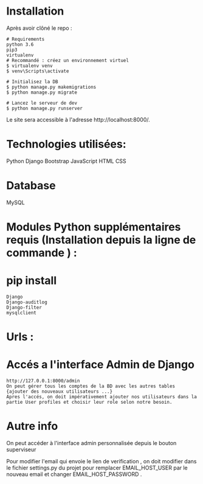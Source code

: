 # Installation
Après avoir clôné le repo :

    # Requirements
    python 3.6
    pip3
    virtualenv
    # Recommandé : créez un environnement virtuel
    $ virtualenv venv
    $ venv\Scripts\activate
    
    # Initialisez la DB
    $ python manage.py makemigrations
    $ python manage.py migrate
    
    # Lancez le serveur de dev
    $ python manage.py runserver

Le site sera accessible à l'adresse http://localhost:8000/.
# Technologies utilisées:
Python
Django
Bootstrap
JavaScript
HTML
CSS
# Database
MySQL
# Modules Python supplémentaires requis (Installation depuis la ligne de commande ) :
  # pip install  
    Django 
    Django-auditlog
    Django-filter
    mysqlclient

# Urls :

  # Accés a l'interface Admin de Django
    http://127.0.0.1:8000/admin 
    On peut gérer tous les comptes de la BD avec les autres tables {ajouter des nouveaux utilisateurs ...}
    Apres l'accés, on doit impérativement ajouter nos utilisateurs dans la partie User profiles et choisir leur role selon notre besoin. 

 
# Autre info
  On peut accéder à l'interface admin personnalisée depuis le bouton superviseur 

  Pour modifier l'email qui envoie le lien de verification , on doit modifier dans le fichier settings.py du projet pour remplacer EMAIL_HOST_USER  par le nouveau email et changer EMAIL_HOST_PASSWORD .
  


